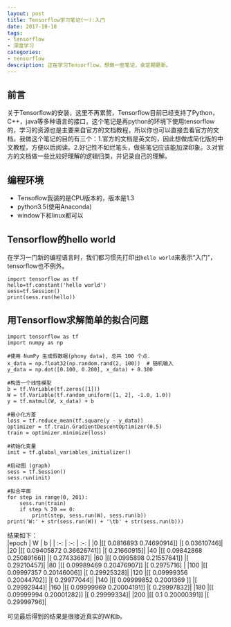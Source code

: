 ```yaml
---
layout: post
title: Tensorflow学习笔记(一):入门
date: 2017-10-18
tags:
- tensorflow
- 深度学习
categories: 
- tensorflow
description: 正在学习Tensorflow，想做一些笔记，会定期更新。
---
```

## 前言
关于Tensorflow的安装，这里不再累赘，Tensorflow目前已经支持了Python，C++，java等多种语言的接口，这个笔记是再python的环境下使用tensorflow的，学习的资源也是主要来自官方的文档教程，所以你也可以直接去看官方的文档。我做这个笔记的目的有三个：1.官方的文档是英文的，因此想做成简化版的中文教程，方便以后阅读。2.好记性不如烂笔头，做些笔记应该能加深印象。3.对官方的文档做一些比较好理解的逻辑归类，并记录自己的理解。
## 编程环境
* Tensoflow我装的是CPU版本的，版本是1.3
* python3.5(使用Anaconda)
* window下和linux都可以
## Tensorflow的hello world
在学习一门新的编程语言时，我们都习惯先打印出`hello world`来表示“入门”，tensorflow也不例外。
```
import tensorflow as tf
hello=tf.constant('hello world')
sess=tf.Session()
print(sess.run(hello))
```
## 用Tensorflow求解简单的拟合问题
```
import tensorflow as tf
import numpy as np

#使用 NumPy 生成假数据(phony data), 总共 100 个点.
x_data = np.float32(np.random.rand(2, 100))  # 随机输入
y_data = np.dot([0.100, 0.200], x_data) + 0.300

#构造一个线性模型
b = tf.Variable(tf.zeros([1]))
W = tf.Variable(tf.random_uniform([1, 2], -1.0, 1.0))
y = tf.matmul(W, x_data) + b

#最小化方差
loss = tf.reduce_mean(tf.square(y - y_data))
optimizer = tf.train.GradientDescentOptimizer(0.5)
train = optimizer.minimize(loss)

#初始化变量
init = tf.global_variables_initializer()

#启动图 (graph)
sess = tf.Session()
sess.run(init)

#拟合平面
for step in range(0, 201):
    sess.run(train)
    if step % 20 == 0:
        print(step, sess.run(W), sess.run(b))
print('W:' + str(sess.run(W)) + '\tb' + str(sess.run(b)))
```
结果如下：<br>
|epoch  |          W                 |      b      |
| :-: | :-: | :-: | 
|0      |[[ 0.0816893   0.74690914]] |[ 0.03610746]|
|20     |[[ 0.09405872  0.36626741]] |[ 0.21660915]|
|40     |[[ 0.09842868  0.25089166]] |[ 0.27433687]|
|60     |[[ 0.0995898   0.21557841]] |[ 0.29210457]|
|80     |[[ 0.09989469  0.20476907]] |[ 0.2975716] |
|100    |[[ 0.09997357  0.20146006]] |[ 0.29925328]|
|120    |[[ 0.09999356  0.20044702]] |[ 0.29977044]|
|140    |[[ 0.09999852  0.2001369 ]] |[ 0.29992944]|
|160    |[[ 0.09999969  0.20004191]] |[ 0.29997832]|
|180    |[[ 0.09999994  0.20001282]] |[ 0.29999334]|
|200    |[[ 0.1         0.20000391]] |[ 0.29999796]|

可见最后得到的结果是很接近真实的W和b。














